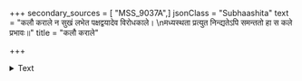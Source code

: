 +++
secondary_sources = [ "MSS_9037A",]
jsonClass = "Subhaashita"
text = "कलौ कराले न सुखं लभेत पक्षद्वयादेव विरोधकाले।  \nमध्यस्थता प्रत्युत निन्द्यतेऽपि समन्ततो हा स कले प्रभावः॥"
title = "कलौ कराले"

+++

<details><summary>Text</summary>

कलौ कराले न सुखं लभेत पक्षद्वयादेव विरोधकाले।  
मध्यस्थता प्रत्युत निन्द्यतेऽपि समन्ततो हा स कले प्रभावः॥
</details>
